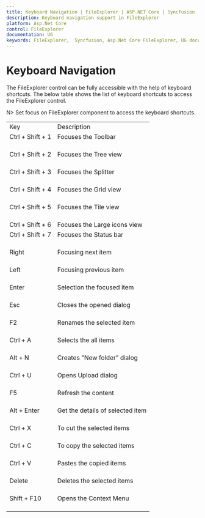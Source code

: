 ```yaml
---
title: Keyboard Navigation | FileExplorer | ASP.NET Core | Syncfusion
description: Keyboard navigation support in FileExplorer
platform: Asp.Net Core
control: FileExplorer
documentation: UG
keywords: FileExplorer,  Syncfusion, Asp.Net Core FileExplorer, UG document, Keyboard navigation
---
```

# Keyboard Navigation

The FileExplorer control can be fully accessible with the help of keyboard shortcuts. The below table shows the list of keyboard shortcuts to access the FileExplorer control.


N> Set focus on FileExplorer component to access the keyboard shortcuts.

<table>
<tr>
<td>
Key
</td>
<td>
Description
</td>
</tr>
<tr>
<td>
Ctrl + Shift + 1<br/><br/></td>
<td>
Focuses the Toolbar<br/><br/></td>
</tr>
<tr>
<td>
Ctrl + Shift + 2<br/><br/></td>
<td>
Focuses the Tree view<br/><br/></td>
</tr>
<tr>
<td>
Ctrl + Shift + 3<br/><br/></td>
<td>
Focuses the Splitter<br/><br/></td>
</tr>
<tr>
<td>
Ctrl + Shift + 4<br/><br/></td>
<td>
Focuses the Grid view<br/><br/></td>
</tr>
<tr>
<td>
Ctrl + Shift + 5<br/><br/></td>
<td>
Focuses the Tile view<br/><br/></td>
</tr>
<tr>
<td>
Ctrl + Shift + 6
</td>
<td>
Focuses the Large icons view

</td>
</tr>
<tr>
<td>
Ctrl + Shift + 7<br/><br/></td>
<td>
Focuses the Status bar<br/><br/></td>
</tr>
<tr>
<td>
Right<br/><br/></td>
<td>
Focusing next item<br/><br/></td>
</tr>
<tr>
<td>
Left<br/><br/></td>
<td>
Focusing previous item<br/><br/></td>
</tr>
<tr>
<td>
Enter<br/><br/></td>
<td>
Selection the focused item<br/><br/></td>
</tr>
<tr>
<td>
Esc<br/><br/></td>
<td>
Closes the opened dialog<br/><br/></td>
</tr>
<tr>
<td>
F2<br/><br/></td>
<td>
Renames the selected item<br/><br/></td>
</tr>
<tr>
<td>
Ctrl + A<br/><br/></td>
<td>
Selects the all items<br/><br/></td>
</tr>
<tr>
<td>
Alt + N<br/><br/></td>
<td>
Creates "New folder" dialog<br/><br/></td>
</tr>
<tr>
<td>
Ctrl + U<br/><br/></td>
<td>
Opens Upload dialog<br/><br/></td>
</tr>
<tr>
<td>
F5<br/><br/></td>
<td>
Refresh the content<br/><br/></td>
</tr>
<tr>
<td>
Alt + Enter<br/><br/></td>
<td>
Get the details of selected item<br/><br/></td>
</tr>
<tr>
<td>
Ctrl + X<br/><br/></td>
<td>
To cut the selected items<br/><br/></td>
</tr>
<tr>
<td>
Ctrl + C<br/><br/></td>
<td>
To copy the selected items<br/><br/></td>
</tr>
<tr>
<td>
Ctrl + V<br/><br/></td>
<td>
Pastes the copied items<br/><br/></td>
</tr>
<tr>
<td>
Delete<br/><br/></td>
<td>
Deletes the selected items<br/><br/></td>
</tr>
<tr>
<td>
Shift + F10<br/><br/></td>
<td>
Opens the Context Menu<br/><br/></td>
</tr>
</table>

